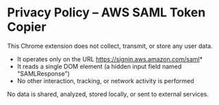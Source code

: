 # Privacy Policy – AWS SAML Token Copier

This Chrome extension does not collect, transmit, or store any user data.

- It operates only on the URL https://signin.aws.amazon.com/saml*
- It reads a single DOM element (a hidden input field named "SAMLResponse")
- No other interaction, tracking, or network activity is performed

No data is shared, analyzed, stored locally, or sent to external services.
